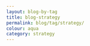 ```yaml
---
layout: blog-by-tag
title: blog-strategy
permalink: blog/tag/strategy/
colour: aqua
category: strategy
---
```


